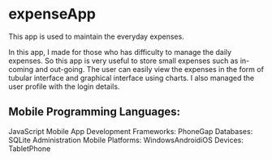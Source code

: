 # expenseApp
This app is used to maintain the everyday expenses.

In this app, I made for those who has difficulty to manage the daily expenses. So this app is very useful to store small expenses such as in-coming and out-going. The user can easily view the expenses in the form of tubular interface and graphical interface using charts. I also managed the user profile with the login details.

Mobile Programming Languages:
-----------------------------
JavaScript
Mobile App Development Frameworks:
PhoneGap
Databases:
SQLite Administration
Mobile Platforms:
WindowsAndroidiOS
Devices:
TabletPhone
